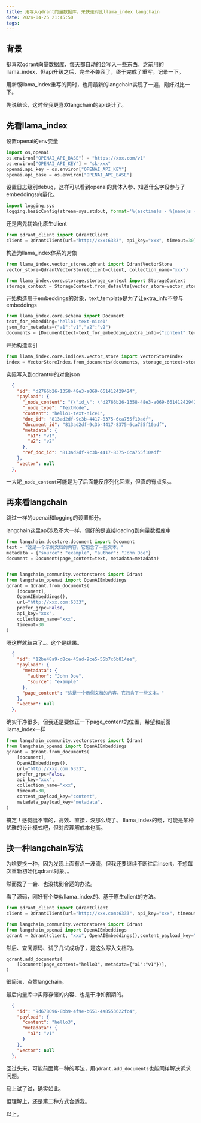 ```yaml
---
title: 用写入qdrant向量数据库，来快速对比llama_index langchain
date: 2024-04-25 21:45:50
tags:
---
```


## 背景

挺喜欢qdrant向量数据库，每天都自动的会写入一些东西，之前用的llama_index，但api升级之后，完全不兼容了，终于完成了重写。记录一下。

用新版llama_index重写的同时，也用最新的langchain实现了一遍，刚好对比一下。

先说结论，这时候我更喜欢langchain的api设计了。

## 先看llama_index

设置openai的env变量

```python
import os,openai
os.environ["OPENAI_API_BASE"] = "https://xxx.com/v1"
os.environ["OPENAI_API_KEY"] = "sk-xxx"
openai.api_key = os.environ["OPENAI_API_KEY"]
openai.api_base = os.environ["OPENAI_API_BASE"] 
```

设置日志级别debug，这样可以看到openai的具体入参、知道什么字段参与了embeddings向量化。

```python
import logging,sys
logging.basicConfig(stream=sys.stdout, format='%(asctime)s - %(name)s - %(levelname)s - %(message)s', level=logging.DEBUG)
```

还是需先初始化原生client

```python
from qdrant_client import QdrantClient
client = QdrantClient(url="http://xxx:6333", api_key="xxx", timeout=30)
```

构造为llama_index体系的对象

```python
from llama_index.vector_stores.qdrant import QdrantVectorStore
vector_store=QdrantVectorStore(client=client, collection_name="xxx")

from llama_index.core.storage.storage_context import StorageContext
storage_context = StorageContext.from_defaults(vector_store=vector_store)
```

开始构造用于embeddings的对象，text_template是为了让extra_info不参与embeddings

```python
from llama_index.core.schema import Document
text_for_embedding='hello1-text-nice1'
json_for_metadata={"a1":"v1","a2":"v2"}
documents = [Document(text=text_for_embedding,extra_info={"content":text_for_embedding,"metadata":json_for_metadata},text_template='{content}')]
```

开始构造索引

```python
from llama_index.core.indices.vector_store import VectorStoreIndex
index = VectorStoreIndex.from_documents(documents, storage_context=storage_context)
```

实际写入到qdrant中的对象json

```json
  {
    "id": "d2766b26-1358-48e3-a069-661412429424",
    "payload": {
      "_node_content": "{\"id_\": \"d2766b26-1358-48e3-a069-661412429424\", \"embedding\": null, \"metadata\": {\"content\": \"hello1-text-nice1\", \"metadata\": {\"a1\": \"v1\", \"a2\": \"v2\"}}, \"excluded_embed_metadata_keys\": [], \"excluded_llm_metadata_keys\": [], \"relationships\": {\"1\": {\"node_id\": \"813ad2df-9c3b-4417-8375-6ca755f10adf\", \"node_type\": \"4\", \"metadata\": {\"content\": \"hello1-text-nice1\", \"metadata\": {\"a1\": \"v1\", \"a2\": \"v2\"}}, \"hash\": \"d4817e367ecf40e9cc146f9cff6217e369fcbc61a9a1b20286419598f6db13ba\", \"class_name\": \"RelatedNodeInfo\"}}, \"text\": \"hello1-text-nice1\", \"start_char_idx\": 0, \"end_char_idx\": 17, \"text_template\": \"{content}\", \"metadata_template\": \"{key}: {value}\", \"metadata_seperator\": \"\\n\", \"class_name\": \"TextNode\"}",
      "_node_type": "TextNode",
      "content": "hello1-text-nice1",
      "doc_id": "813ad2df-9c3b-4417-8375-6ca755f10adf",
      "document_id": "813ad2df-9c3b-4417-8375-6ca755f10adf",
      "metadata": {
        "a1": "v1",
        "a2": "v2"
      },
      "ref_doc_id": "813ad2df-9c3b-4417-8375-6ca755f10adf"
    },
    "vector": null
  },
```

一大坨`_node_content`可能是为了后面能反序列化回来，但真的有点多。。


## 再来看langchain

跳过一样的openai和logging的设置部分。

langchain这里api涉及不大一样，偏好的是直接loading到向量数据库中

```python
from langchain.docstore.document import Document
text = "这是一个示例文档的内容。它包含了一些文本。"
metadata = {"source": "example", "author": "John Doe"}
document = Document(page_content=text, metadata=metadata)


from langchain_community.vectorstores import Qdrant
from langchain_openai import OpenAIEmbeddings
qdrant = Qdrant.from_documents(
    [document],
    OpenAIEmbeddings(),
    url="http://xxx.com:6333",
    prefer_grpc=False,
    api_key="xxx",
    collection_name="xxx",
    timeout=30
)
```

嗯这样就结束了。。这个是结果。

```json
  {
    "id": "12be48a9-d8ce-45ad-9ce5-55b7c6b814ee",
    "payload": {
      "metadata": {
        "author": "John Doe",
        "source": "example"
      },
      "page_content": "这是一个示例文档的内容。它包含了一些文本。"
    },
    "vector": null
  },
```

确实干净很多，但我还是要修正一下page_content的位置，希望和前面llama_index一样

```python
from langchain_community.vectorstores import Qdrant
from langchain_openai import OpenAIEmbeddings
qdrant = Qdrant.from_documents(
    [document],
    OpenAIEmbeddings(),
    url="http://xxx.com:6333",
    prefer_grpc=False,
    api_key="xxx",
    collection_name="xxx",
    timeout=30,
    content_payload_key="content",
    metadata_payload_key="metadata",
)
```

搞定！感觉脡不错的，高效、直接，没那么绕了。
llama_index的绕，可能是某种优雅的设计模式吧，但对应理解成本也高。


## 换一种langchain写法

为啥要换一种，因为发现上面有点一波流，但我还要继续不断往后insert，不想每次重新初始化qdrant对象。。

然而找了一会、也没找到合适的办法。

看了源码，刚好有个类似llama_index的、基于原生client的方法。

```python
from qdrant_client import QdrantClient
client = QdrantClient(url="http://xxx.com:6333", api_key="xxx", timeout=30)

from langchain_community.vectorstores import Qdrant
from langchain_openai import OpenAIEmbeddings
qdrant = Qdrant(client, "xxx", OpenAIEmbeddings(),content_payload_key="content")
```

然后、查阅源码、试了几试成功了，是这么写入文档的。

```
qdrant.add_documents(
    [Document(page_content="hello3", metadata={"a1":"v1"})],
)
```

很简洁，点赞langchain。

最后向量库中实际存储的内容、也是干净如预期的。

```json
  {
    "id": "9d678096-8bb9-4f9e-b651-4a8553622fc4",
    "payload": {
      "content": "hello3",
      "metadata": {
        "a1": "v1"
      }
    },
    "vector": null
  },
```

回过头来，可能前面第一种的写法，用`qdrant.add_documents`也能同样解决诉求问题。

马上试了试，确实如此。

但理解上，还是第二种方式合适我。

以上。